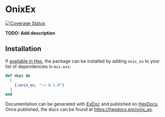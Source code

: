 # OnixEx

[![Coverage Status](https://coveralls.io/repos/github/anderkonzen/onix_ex/badge.svg?branch=main)](https://coveralls.io/github/anderkonzen/onix_ex?branch=main)

**TODO: Add description**

## Installation

If [available in Hex](https://hex.pm/docs/publish), the package can be installed
by adding `onix_ex` to your list of dependencies in `mix.exs`:

```elixir
def deps do
  [
    {:onix_ex, "~> 0.1.0"}
  ]
end
```

Documentation can be generated with [ExDoc](https://github.com/elixir-lang/ex_doc)
and published on [HexDocs](https://hexdocs.pm). Once published, the docs can
be found at <https://hexdocs.pm/onix_ex>.
